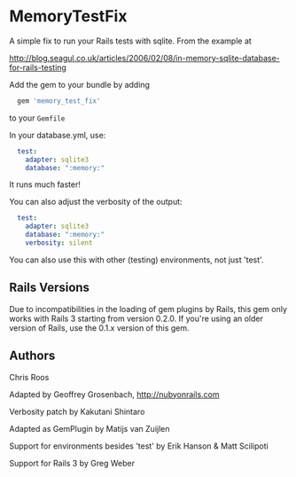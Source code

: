 # MemoryTestFix

A simple fix to run your Rails tests with sqlite. From the example at

http://blog.seagul.co.uk/articles/2006/02/08/in-memory-sqlite-database-for-rails-testing

Add the gem to your bundle by adding

```ruby
  gem 'memory_test_fix'
```

to your `Gemfile`


In your database.yml, use:

```yaml
  test:
    adapter: sqlite3
    database: ":memory:"
```

It runs much faster!

You can also adjust the verbosity of the output:

```yaml
  test:
    adapter: sqlite3
    database: ":memory:"
    verbosity: silent
```

You can also use this with other (testing) environments, not just 'test'.

## Rails Versions

Due to incompatibilities in the loading of gem plugins by Rails, this gem
only works with Rails 3 starting from version 0.2.0. If you're using an
older version of Rails, use the 0.1.x version of this gem.

## Authors

Chris Roos

Adapted by Geoffrey Grosenbach, http://nubyonrails.com

Verbosity patch by Kakutani Shintaro

Adapted as GemPlugin by Matijs van Zuijlen

Support for environments besides 'test' by Erik Hanson & Matt Scilipoti

Support for Rails 3 by Greg Weber
